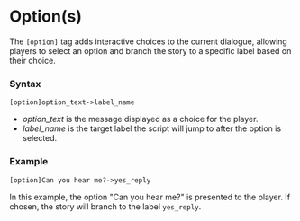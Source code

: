 # Option(s)

The `[option]` tag adds interactive choices to the current dialogue, allowing players to select an option and branch the story to a specific label based on their choice.

### Syntax

```
[option]option_text->label_name
```

- *option_text* is the message displayed as a choice for the player.
- *label_name* is the target label the script will jump to after the option is selected.

### Example

```vns
[option]Can you hear me?->yes_reply
```

In this example, the option "Can you hear me?" is presented to the player. If chosen, the story will branch to the label `yes_reply`.

